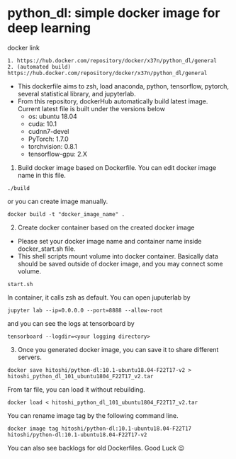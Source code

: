 # python_dl: simple docker image for deep learning

docker link
```
1. https://hub.docker.com/repository/docker/x37n/python_dl/general
2. (automated build) https://hub.docker.com/repository/docker/x37n/python_dl/general
```

- This dockerfile aims to zsh, load anaconda, python, tensorflow, pytorch, several statistical library, and jupyterlab.
- From this repository, dockerHub automatically build latest image. Current latest file is built under the versions below
    - os: ubuntu 18.04
    - cuda: 10.1
    - cudnn7-devel
    - PyTorch: 1.7.0
    - torchvision: 0.8.1
    - tensorflow-gpu: 2.X

1. Build docker image based on Dockerfile. You can edit docker image name in this file.
```shell
./build
```
or you can create image manually.
```shell
docker build -t "docker_image_name" .
```

2. Create docker container based on the created docker image
- Please set your docker image name and container name inside docker_start.sh file.
- This shell scripts mount volume into docker container. Basically data should be saved outside of docker image, and you may connect some volume.
```shell
start.sh
```

In container, it calls zsh as default. You can open juputerlab by
```shell
jupyter lab --ip=0.0.0.0 --port=8888 --allow-root
```

and you can see the logs at tensorboard by
```shell
tensorboard --logdir=<your logging directory>
```

3. Once you generated docker image, you can save it to share different servers.
```shell
docker save hitoshi/python-dl:10.1-ubuntu18.04-F22T17-v2 > hitoshi_python_dl_101_ubuntu1804_F22T17_v2.tar
```
From tar file, you can load it without rebuilding.
```shell
docker load < hitoshi_python_dl_101_ubuntu1804_F22T17_v2.tar
```
You can rename image tag by the following command line.
```shell
docker image tag hitoshi/python-dl:10.1-ubuntu18.04-F22T17 hitoshi/python-dl:10.1-ubuntu18.04-F22T17-v2
```


You can also see backlogs for old Dockerfiles. Good Luck :wink: